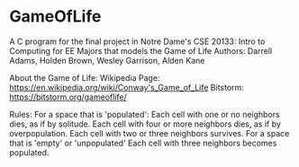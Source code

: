 # GameOfLife
A C program for the final project in Notre Dame's CSE 20133: Intro to Computing for EE Majors that models the Game of Life 
Authors: Darrell Adams, Holden Brown, Wesley Garrison, Alden Kane

About the Game of Life:
  Wikipedia Page: https://en.wikipedia.org/wiki/Conway's_Game_of_Life
  Bitstorm: https://bitstorm.org/gameoflife/
  
Rules: 
  For a space that is 'populated':
    Each cell with one or no neighbors dies, as if by solitude.
    Each cell with four or more neighbors dies, as if by overpopulation.
    Each cell with two or three neighbors survives.
 For a space that is 'empty' or 'unpopulated'
    Each cell with three neighbors becomes populated.

